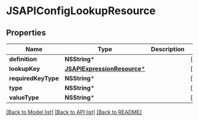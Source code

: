 # JSAPIConfigLookupResource

## Properties
Name | Type | Description | Notes
------------ | ------------- | ------------- | -------------
**definition** | **NSString*** |  | [optional] 
**lookupKey** | [**JSAPIExpressionResource***](JSAPIExpressionResource.md) |  | [optional] 
**requiredKeyType** | **NSString*** |  | [optional] 
**type** | **NSString*** |  | [optional] 
**valueType** | **NSString*** |  | [optional] 

[[Back to Model list]](../README.md#documentation-for-models) [[Back to API list]](../README.md#documentation-for-api-endpoints) [[Back to README]](../README.md)


